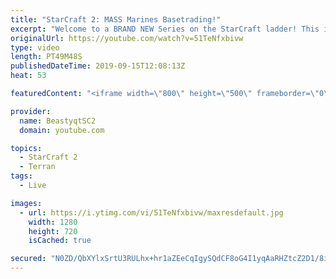 ```yaml
---
title: "StarCraft 2: MASS Marines Basetrading!"
excerpt: "Welcome to a BRAND NEW Series on the StarCraft ladder! This is the \"Mass Marines to Grandmaster\" challenge, where the only attacking unit that I'm allowed to make is Marines - and that's it! I am allowed to make Medivacs just so that the gaemplay is not too monotonous, but I believe I could even make"
originalUrl: https://youtube.com/watch?v=51TeNfxbivw
type: video
length: PT49M48S
publishedDateTime: 2019-09-15T12:08:13Z
heat: 53

featuredContent: "<iframe width=\"800\" height=\"500\" frameborder=\"0\" src=\"https://www.youtube.com/embed/51TeNfxbivw\" allow=\"accelerometer; autoplay; encrypted-media; gyroscope; picture-in-picture\" allowfullscreen></iframe>"

provider:
  name: BeastyqtSC2
  domain: youtube.com

topics:
  - StarCraft 2
  - Terran
tags:
  - Live

images:
  - url: https://i.ytimg.com/vi/51TeNfxbivw/maxresdefault.jpg
    width: 1280
    height: 720
    isCached: true

secured: "N0ZD/QbXYlxSrtU3RULhx+hr1aZEeCqIgySQdCF8oG4I1yqAaRHZtcZ2D1/8i7/WYxOr1Fs55/VkKjDKxKwBZjGMoZ/d7UrRrlhPW4oKRthVPmZYdD5+Jb5W9t1Gwy0srjBJdDB7tm8CRoNJCaELFUE70oZLa6Q3oVlZjVFaGXR91iYKUce3ignunDNq4QuwIZnwqe4u0PhivNDTN4alF9kxfRMxt6VSwfpX/leQlha8l0Fm/C7kFaxF1cK/LG9U75+2IyTZNyOLAEHM1Ora/dGHm1QgsIGsdWhs5wcpdiAYnj/hbs3X1wbRXEXYHgwRbBxZ/kPMCUU40ZcgEVAK/8UMXaVZvMUUmumxyXQO0UvwNulP0ZGMxBPhudReasJ5T/zqFE6p8ExhbEkBvEfyQO0sRztjLI1kzkxAKqyrZE8=;iDyQRRoIY4L588pJvTc9sA=="
---
```


